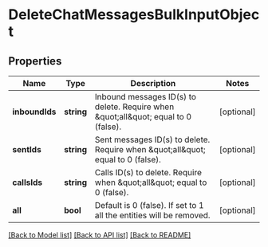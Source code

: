 # DeleteChatMessagesBulkInputObject

## Properties
Name | Type | Description | Notes
------------ | ------------- | ------------- | -------------
**inboundIds** | **string** | Inbound messages ID(s) to delete. Require when \&quot;all\&quot; equal to 0 (false). | [optional] 
**sentIds** | **string** | Sent messages ID(s) to delete. Require when \&quot;all\&quot; equal to 0 (false). | [optional] 
**callsIds** | **string** | Calls ID(s) to delete. Require when \&quot;all\&quot; equal to 0 (false). | [optional] 
**all** | **bool** | Default is 0 (false). If set to 1 all the entities will be removed. | [optional] 

[[Back to Model list]](../README.md#documentation-for-models) [[Back to API list]](../README.md#documentation-for-api-endpoints) [[Back to README]](../README.md)



